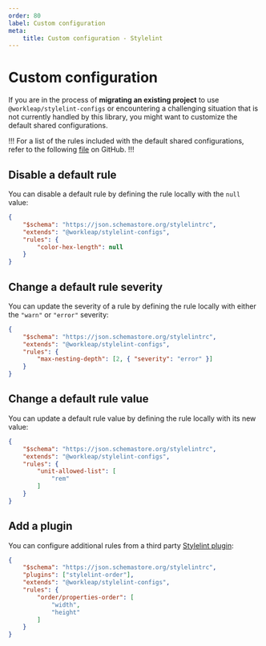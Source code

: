 ```yaml
---
order: 80
label: Custom configuration
meta:
    title: Custom configuration - Stylelint
---
```


# Custom configuration

If you are in the process of **migrating an existing project** to use `@workleap/stylelint-configs` or encountering a challenging situation that is not currently handled by this library, you might want to customize the default shared configurations.

!!!
For a list of the rules included with the default shared configurations, refer to the following [file](https://github.com/workleap/wl-web-configs/blob/main/packages/stylelint-config/src/index.ts) on GitHub.
!!!

## Disable a default rule

You can disable a default rule by defining the rule locally with the `null` value:

```json !#4-6 .stylelintrc.json
{
    "$schema": "https://json.schemastore.org/stylelintrc",
    "extends": "@workleap/stylelint-configs",
    "rules": {
        "color-hex-length": null
    }
}
```

## Change a default rule severity

You can update the severity of a rule by defining the rule locally with either the `"warn"` or `"error"` severity:

```json !#4-6 .stylelintrc.json
{
    "$schema": "https://json.schemastore.org/stylelintrc",
    "extends": "@workleap/stylelint-configs",
    "rules": {
        "max-nesting-depth": [2, { "severity": "error" }]
    }
}
```

## Change a default rule value

You can update a default rule value by defining the rule locally with its new value:

```json !#4-8 .stylelintrc.json
{
    "$schema": "https://json.schemastore.org/stylelintrc",
    "extends": "@workleap/stylelint-configs",
    "rules": {
        "unit-allowed-list": [
            "rem"
        ]
    }
}
```

## Add a plugin

You can configure additional rules from a third party [Stylelint plugin](https://stylelint.io/user-guide/configure#plugins):

```json !#3,5-10 .stylelintrc.json
{
    "$schema": "https://json.schemastore.org/stylelintrc",
    "plugins": ["stylelint-order"],
    "extends": "@workleap/stylelint-configs",
    "rules": {
		"order/properties-order": [
			"width",
			"height"
		]
    }
}
```


